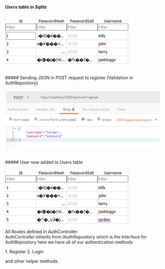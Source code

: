 ##### Users table in Sqlite

![alt text](images/DbBeforeReg1.png "Users model in Sqlite")

<br>
##### Sending JSON in POST request to register (Validation in AuthRepository)

![alt text](images/UserRegistering2.png "Users model in Sqlite")

<br>
##### User now added to Users table

![alt text](images/DbAfterReg3.png "Users model in Sqlite")
<br>
<p>All Routes defined in AuthController.<br> AuthController inherits from IAuthRepository which is the Interface for AuthRepository here we have all of our authentication methods</p>
1. Register
2. Login <br>
<p>and other helper methods.</p>
